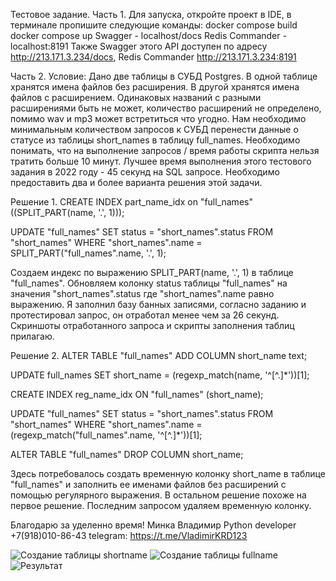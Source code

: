 Тестовое задание.
Часть 1.
Для запуска, откройте проект в IDE, в терминале пропишите следующие команды:
docker compose build
docker compose up
Swagger - localhost/docs
Redis Commander - localhost:8191
Также Swagger этого API доступен по адресу http://213.171.3.234/docs, Redis Commander http://213.171.3.234:8191

Часть 2.
Условие: 
Дано две таблицы в СУБД Postgres.
В одной таблице хранятся имена файлов без расширения. В другой хранятся имена файлов с
расширением. Одинаковых названий с разными расширениями быть не может, количество
расширений не определено, помимо wav и mp3 может встретиться что угодно.
Нам необходимо минимальным количеством запросов к СУБД перенести данные о статусе из
таблицы short_names в таблицу full_names.
Необходимо понимать, что на выполнение запросов / время работы скрипта нельзя тратить
больше 10 минут. Лучшее время выполнения этого тестового задания в 2022 году - 45 секунд на
SQL запросе.
Необходимо предоставить два и более варианта решения этой задачи.

Решение 1.
CREATE INDEX part_name_idx on "full_names" ((SPLIT_PART(name, '.', 1)));

UPDATE "full_names"
SET status = "short_names".status
FROM "short_names"
WHERE "short_names".name = SPLIT_PART("full_names".name, '.', 1);

Создаем индекс по выражению SPLIT_PART(name, '.', 1) в таблице "full_names".
Обновляем колонку status таблицы "full_names" на значения "short_names".status
где "short_names".name равно выражению. Я заполнил базу банных записями, согласно заданию и протестировал запрос, он отработал менее чем за 26 секунд. 
Скриншоты отработанного запроса и скрипты заполнения таблиц прилагаю.

Решение 2.
ALTER TABLE "full_names"
ADD COLUMN short_name text;

UPDATE full_names
SET short_name = (regexp_match(name, '^[^.]*'))[1];

CREATE INDEX reg_name_idx ON "full_names" (short_name);

UPDATE "full_names"
SET status = "short_names".status
FROM "short_names"
WHERE "short_names".name = (regexp_match("full_names".name, '^[^.]*'))[1];

ALTER TABLE "full_names"
DROP COLUMN short_name;

Здесь потребовалось создать временную колонку short_name в таблице "full_names" и
заполнить ее именами файлов без расширений с помощью регулярного выражения.
В остальном решение похоже на первое решение. Последним запросом удаляем временную колонку.

Благодарю за уделенно время! Минка Владимир Python developer +7(918)010-86-43 telegram: https://t.me/VladimirKRD123

![Создание таблицы shortname](https://github.com/VladimirMinkaKRD/LexicomAI.API/assets/125747669/715220ce-4f23-4e05-8f41-509faf7c66ce)
![Создание таблицы fullname](https://github.com/VladimirMinkaKRD/LexicomAI.API/assets/125747669/ec134bac-fb68-4d11-b417-ba73f0e4fb92)
![Результат](https://github.com/VladimirMinkaKRD/LexicomAI.API/assets/125747669/e6801158-c87e-4496-866b-2b65c9d31105)
